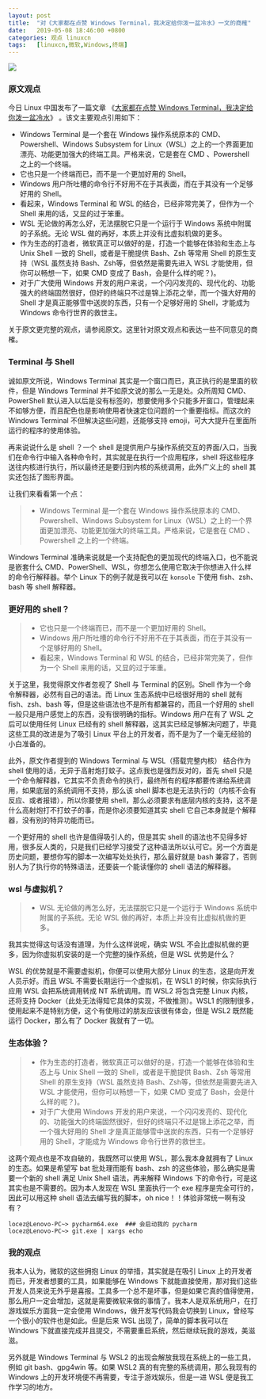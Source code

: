 ```yaml
---
layout: post
title:	"对《大家都在点赞 Windows Terminal，我决定给你泼一盆冷水》一文的商榷"
date:	2019-05-08 18:46:00 +0800 
categories:	观点 linuxcn 
tags:	[linuxcn,微软,Windows,终端]
---
```



![](/Asserts/Images//attachment/album/201905/08/184905be6c46zcbs6vv43n.png)


### 原文观点


今日 Linux 中国发布了一篇文章 《[大家都在点赞 Windows Terminal，我决定给你泼一盆冷水](/article-10828-1.html)》 。该文主要观点引用如下：


* Windows Terminal 是一个套在 Windows 操作系统原本的 CMD、Powershell、Windows Subsystem for Linux（WSL）之上的一个界面更加漂亮、功能更加强大的终端工具。严格来说，它是套在 CMD 、Powershell 之上的一个终端。
* 它也只是一个终端而已，而不是一个更加好用的 Shell。
* Windows 用户所吐槽的命令行不好用不在于其表面，而在于其没有一个足够好用的 Shell。
* 看起来，Windows Terminal 和 WSL 的结合，已经非常完美了，但作为一个 Shell 来用的话，又显的过于笨重。
* WSL 无论做的再怎么好，无法摆脱它只是一个运行于 Windows 系统中附属的子系统。无论 WSL 做的再好，本质上并没有比虚拟机做的更多。
* 作为生态的打造者，微软真正可以做好的是，打造一个能够在体验和生态上与 Unix Shell 一致的 Shell，或者是干脆提供 Bash、Zsh 等常用 Shell 的原生支持（WSL 虽然支持 Bash、Zsh等，但依然是需要先进入 WSL 才能使用，但你可以畅想一下，如果 CMD 变成了 Bash，会是什么样的呢？)。
* 对于广大使用 Windows 开发的用户来说，一个闪闪发亮的、现代化的、功能强大的终端固然很好，但好的终端只不过是锦上添花之举，而一个强大好用的 Shell 才是真正能够雪中送炭的东西，只有一个足够好用的 Shell，才能成为 Windows 命令行世界的救世主。


关于原文更完整的观点，请参阅原文。这里针对原文观点和表达一些不同意见的商榷。


### Terminal 与 Shell


诚如原文所说，Windows Terminal 其实是一个窗口而已，真正执行的是里面的软件，但是 Windows Terminal 并不如原文说的那么一无是处。众所周知 CMD、PowerShell 默认进入以后是没有标签的，想要使用多个只能多开窗口，管理起来不如够方便，而且配色也是影响使用者快速定位问题的一个重要指标。而这次的 Windows Terminal 不但解决这些问题，还能够支持 emoji，可大大提升在里面所运行的程序的使用体验。


再来说说什么是 shell ？一个 shell 是提供用户与操作系统交互的界面/入口，当我们在命令行中输入各种命令时，其实就是在执行一个应用程序，shell 将这些程序送往内核进行执行，所以最终还是要归到内核的系统调用，此外广义上的 shell 其实还包括了图形界面。


让我们来看看第一个点：



> 
> * Windows Terminal 是一个套在 Windows 操作系统原本的 CMD、Powershell、Windows Subsystem for Linux（WSL）之上的一个界面更加漂亮、功能更加强大的终端工具。严格来说，它是套在 CMD 、Powershell 之上的一个终端。
> 
> 
> 


Windows Terminal 准确来说就是一个支持配色的更加现代的终端入口，也不能说是嵌套什么 CMD、PowerShell、WSL，你想怎么使用它取决于你想进入什么样的命令行解释器。举个 Linux 下的例子就是我可以在 `konsole` 下使用 fish、zsh、bash 等 shell 解释器。


### 更好用的 shell？



> 
> * 它也只是一个终端而已，而不是一个更加好用的 Shell。
> * Windows 用户所吐槽的命令行不好用不在于其表面，而在于其没有一个足够好用的 Shell。
> * 看起来，Windows Terminal 和 WSL 的结合，已经非常完美了，但作为一个 Shell 来用的话，又显的过于笨重。
> 
> 
> 


关于这里，我觉得原文作者忽视了 Shell 与 Terminal 的区别。Shell 作为一个命令解释器，必然有自己的语法。而 Linux 生态系统中已经很好用的 shell 就有 fish、zsh、bash 等，但是这些语法也不是所有都兼容的，而且一个好用的 shell 一般只是用户感觉上的东西，没有很明确的指标。Windows 用户在有了 WSL 之后可以使用任何 Linux 已经有的 shell 解释器，这其实已经足够解决问题了，毕竟这些工具的改进是为了吸引 Linux 平台上的开发者，而不是为了一个毫无经验的小白准备的。


此外，原文作者提到的 Windows Terminal 与 WSL（搭载完整内核） 结合作为 shell 使用的话，无异于高射炮打蚊子。这点我也是强烈反对的，首先 shell 只是一个命令解释器，它其实不负责命令的执行，最终所有的程序都要传递给系统调用，如果底层的系统调用不支持，那么该 shell 脚本也是无法执行的（内核不会有反应、或者报错），所以你要使用 shell，那么必须要求有底层内核的支持，这不是什么高射炮打不打蚊子的事，而是你必须要知道其实 shell 它自己本身就是个解释器，没有别的特异功能而已。


一个更好用的 shell 也许是值得吸引人的，但是其实 shell 的语法也不见得多好用，很多反人类的，只是我们已经学习接受了这种语法所以认可它。另一个方面是历史问题，要想你写的脚本一次编写处处执行，那么最好就是 bash 兼容了，否则别人为了执行你的特殊语法，还要装一个能读懂你的 shell 语法的解释器。


### wsl 与虚拟机？



> 
> * WSL 无论做的再怎么好，无法摆脱它只是一个运行于 Windows 系统中附属的子系统。无论 WSL 做的再好，本质上并没有比虚拟机做的更多。
> 
> 
> 


我其实觉得这句话没有道理，为什么这样说呢，确实 WSL 不会比虚拟机做的更多，因为你虚拟机安装的是一个完整的操作系统，但是 WSL 优势是什么？


WSL 的优势就是不需要虚拟机，你便可以使用大部分 Linux 的生态，这是向开发人员示好。而且 WSL 不需要长期运行一个虚拟机，在 WSL1 的时候，你实际执行应用 WSL 会把系统调用转成 NT 系统调用。而 WSL2 将包含完整 Linux 内核，还将支持 Docker（此处无法得知它具体的实现，不做推测）。WSL1 的限制很多，使用起来不是特别方便，这个有使用过的朋友应该很有体会，但是 WSL2 既然能运行 Docker，那么有了 Docker 我就有了一切。


### 生态体验？



> 
> * 作为生态的打造者，微软真正可以做好的是，打造一个能够在体验和生态上与 Unix Shell 一致的 Shell，或者是干脆提供 Bash、Zsh 等常用 Shell 的原生支持（WSL 虽然支持 Bash、Zsh等，但依然是需要先进入 WSL 才能使用，但你可以畅想一下，如果 CMD 变成了 Bash，会是什么样的呢？)。
> * 对于广大使用 Windows 开发的用户来说，一个闪闪发亮的、现代化的、功能强大的终端固然很好，但好的终端只不过是锦上添花之举，而一个强大好用的 Shell 才是真正能够雪中送炭的东西，只有一个足够好用的 Shell，才能成为 Windows 命令行世界的救世主。
> 
> 
> 


这两个观点也是不攻自破的，我既然可以使用 WSL，那么我本身就拥有了 Linux 的生态。如果是希望写 bat 批处理而能有 bash、zsh 的这些体验，那么确实是需要一个新的 shell 满足 Unix Shell 语法，再来解释 Windows 下的命令行，可是这其实也是不需要的。因为本人发现在 WSL 里面执行一个 exe 程序是完全可行的，因此可以用这种 shell 语法去编写我的脚本，oh nice！！体验非常统一啊有没有？



```
locez@Lenovo-PC~> pycharm64.exe  ### 会启动我的 pycharm
locez@Lenovo-PC~> git.exe | xargs echo
```

### 我的观点


我本人认为，微软的这些拥抱 Linux 的举措，其实就是在吸引 Linux 上的开发者而已，开发者想要的工具，如果能够在 Windows 下就能直接使用，那对我们这些开发人员来说无外乎是喜报。工具多一个总不是坏事，但是如果它真的值得使用，那么用户一定会增加，这就是需要微软来做的事情了。我本人是双系统用户，在打游戏娱乐方面我一定会使用 Windows，做开发写代码我会切换到 Linux，曾经写一个很小的软件也是如此。但是后来 WSL 出现了，简单的脚本我可以在 Windows 下就直接完成并且提交，不需要重启系统，然后继续玩我的游戏，美滋滋。


另外就是 Windows Terminal 与 WSL2 的出现会解放我现在系统上的一些工具，例如 git bash、gpg4win 等。如果 WSL2 真的有完整的系统调用，那么我现有的 Windows 上的开发环境便不再需要，专注于游戏娱乐，但是一进 WSL 便是我工作学习的地方。
